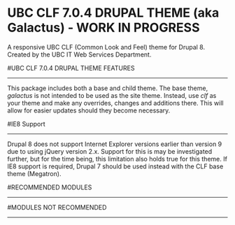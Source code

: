 UBC CLF 7.0.4 DRUPAL THEME (aka Galactus) - WORK IN PROGRESS
=======================================

A responsive UBC CLF (Common Look and Feel) theme for Drupal 8. Created by the UBC IT Web Services Department.


#UBC CLF 7.0.4 DRUPAL THEME FEATURES
_________________

This package includes both a base and child theme. The base theme, *galactus* is not intended to be used as the site theme. Instead, use *clf* as your theme and make any overrides, changes and additions there. This will allow for easier updates should they become necessary.

#IE8 Support
_________________
Drupal 8 does not support Internet Explorer versions earlier than version 9 due to using jQuery version 2.x. Support for this is may be investigated further, but for the time being, this limitation also holds true for this theme. If IE8 support is required, Drupal 7 should be used instead with the CLF base theme (Megatron).

#RECOMMENDED MODULES
___________________




#MODULES NOT RECOMMENDED
_______________________


